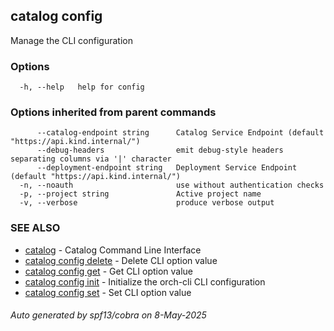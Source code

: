 ## catalog config

Manage the CLI configuration

### Options

```
  -h, --help   help for config
```

### Options inherited from parent commands

```
      --catalog-endpoint string      Catalog Service Endpoint (default "https://api.kind.internal/")
      --debug-headers                emit debug-style headers separating columns via '|' character
      --deployment-endpoint string   Deployment Service Endpoint (default "https://api.kind.internal/")
  -n, --noauth                       use without authentication checks
  -p, --project string               Active project name
  -v, --verbose                      produce verbose output
```

### SEE ALSO

* [catalog](catalog.md)	 - Catalog Command Line Interface
* [catalog config delete](catalog_config_delete.md)	 - Delete CLI option value
* [catalog config get](catalog_config_get.md)	 - Get CLI option value
* [catalog config init](catalog_config_init.md)	 - Initialize the orch-cli CLI configuration
* [catalog config set](catalog_config_set.md)	 - Set CLI option value

###### Auto generated by spf13/cobra on 8-May-2025
